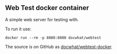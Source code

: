 Web Test docker container
-------------------------

A simple web server for testing with.

To run it use:

    docker run --rm -p 8080:8080 docwhat/webtest

The source is on GitHub as
[docwhat/webtest-docker](https://github.com/docwhat/webtest-docker).
